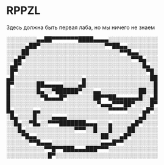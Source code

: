 # RPPZL
Здесь должна быть первая лаба, но мы ничего не знаем



░░░░░░░░▄▄██▀▀▀▀▀▀▀████▄▄▄▄░░░░░░░░░░░░░
░░░░░▄██▀░░░░░░░░░░░░░░░░░▀▀██▄▄░░░░░░░░
░░░░██░░░░░░░░░░░░░░░░░░░░░░░░▀▀█▄▄░░░░░
░░▄█▀░░░░░░░░░░░░░░░░░░░░░░░░░░░░▀▀█▄░░░
░▄█▀░░░░░░░░░░░░░░░░░░░░░░░░░░░░░░░░█▄░░
░█▀░░░░░░░░░░░░░░░░░░░░░░░░░░░░░░░░░░▀█░
▄█░░░░░░░░░░░░░░░░░░▄░░░░░░░░░░░░░░░░░██
█▀░░░░░░██▄▄▄▄▄░░░░▄█░░░░░░░░░░░░░░░░░░█
█░░░░░░░█▄░░▀██████▀░░░▄▄░░░░░░░░░░██░░█
█░░░░░░░░▀█▄▄▄█▀░░░░░░░██▀▀██▄▄▄▄▄▄█░░▄█
█░░░░░░░░░░░░░░░░░░░░░░░▀▄▄▄▀▀▀██▀░░░░█▀
█▄░░░░░▄▄░░░░░░░░░░░░░░░░░░▀▀▀▀▀░░░░▄█▀░
░█▄░░░░█░░░░▄▄▄▄░░░░░░░░░░░░░░░░░░░▄█░░░
░░█▄░░▀█▄░░▀▀▀███████▄▄▄░░░▄░░░░░▄█▀░░░░
░░░█▄░░░░░░░░░░░░░▀▀▀░░█░░░█░░░░██░░░░░░
░░░░▀█▄▄░░░░░░░░░░░░░░░░░██░░░▄█▀░░░░░░░
░░░░░░▀▀█▄▄▄░░░░░░░░░░░░░▄▄▄█▀▀░░░░░░░░░
░░░░░░░░░░▀▀█▀▀███▄▄▄███▀▀▀░░░░░░░░░░░░░
░░░░░░░░░░░█▀░░░░░░░░░░░░░░░░░░░░░░░░░░░
